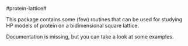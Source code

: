 #protein-lattice#

This package contains some (few) routines that can be used for studying HP models of protein 
on a bidimensional square lattice.

Documentation is missing, but you can take a look at some examples.
